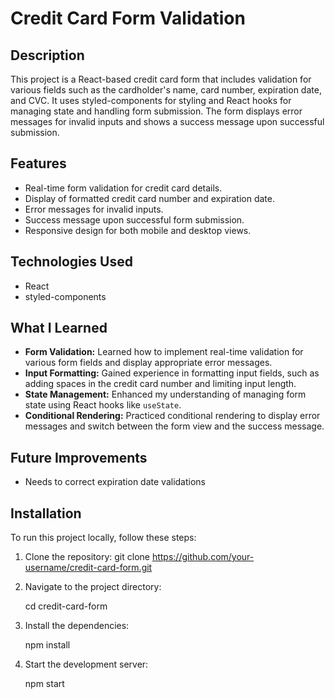 # Credit Card Form Validation

## Description

This project is a React-based credit card form that includes validation for various fields such as the cardholder's name, card number, expiration date, and CVC. It uses styled-components for styling and React hooks for managing state and handling form submission. The form displays error messages for invalid inputs and shows a success message upon successful submission.

## Features

- Real-time form validation for credit card details.
- Display of formatted credit card number and expiration date.
- Error messages for invalid inputs.
- Success message upon successful form submission.
- Responsive design for both mobile and desktop views.

## Technologies Used

- React
- styled-components

## What I Learned

- **Form Validation:** Learned how to implement real-time validation for various form fields and display appropriate error messages.
- **Input Formatting:** Gained experience in formatting input fields, such as adding spaces in the credit card number and limiting input length.
- **State Management:** Enhanced my understanding of managing form state using React hooks like `useState`.
- **Conditional Rendering:** Practiced conditional rendering to display error messages and switch between the form view and the success message.

## Future Improvements

- Needs to correct expiration date validations

## Installation

To run this project locally, follow these steps:

1. Clone the repository:
   git clone https://github.com/your-username/credit-card-form.git

2. Navigate to the project directory:

   cd credit-card-form

3. Install the dependencies:

   npm install

4. Start the development server:

   npm start
